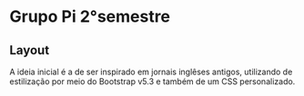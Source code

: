 # Grupo Pi 2°semestre

## Layout

A ideia inicial é a de ser inspirado em jornais inglêses antigos, utilizando de estilização por meio do Bootstrap v5.3 e também de um CSS personalizado.
